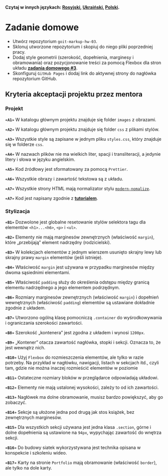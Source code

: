 **Czytaj w innych językach: [Rosyjski](README.md), [Ukraiński](README.ua.md),
[Polski](README.pl.md).**

# Zadanie domowe

- Utwórz repozytorium `goit-markup-hw-03`.
- Sklonuj utworzone repozytorium i skopiuj do niego pliki poprzedniej pracy. 
- Dodaj style geometrii (szerokość, dopełnienia, marginesy i obramowania) oraz 
  pozycjonowanie treści za pomocą Flexbox dla stron układu
  [**zadania domowego #3**](<https://www.figma.com/file/oTYBECAN79dXy19hzWObO4/Web-Studio-(Version-2.1)?node-id=1%3A94>).
- Skonfiguruj `GitHub Pages` i dodaj link do aktywnej strony do 
  nagłówka repozytorium GitHub. 

## Kryteria akceptacji projektu przez mentora

### Projekt

**`«A1»`** W katalogu głównym projektu znajduje się folder `images` z obrazami.

**`«A2»`** W katalogu głównym projektu znajduje się folder `css` z plikami stylów. 

**`«A3»`** Wszystkie style są zapisane w jednym pliku `styles.css`, który znajduje się 
w folderze `css`.

**`«A4»`** W nazwach plików nie ma wielkich liter, spacji i transliteracji, 
a jedynie litery i słowa w języku angielskim. 

**`«A5»`** Kod źródłowy jest sformatowany za pomocą `Prettier`.

**`«A6»`** Wszystkie obrazy i zawartość tekstowa są z układu.

**`«A7»`** Wszystkie strony HTML mają normalizator stylu 
[`modern-nomalize`](https://github.com/sindresorhus/modern-normalize).

**`«A7»`** Kod jest napisany zgodnie z
[**tutorialem**](http://sadcitizen.me/code-guide/).

### Stylizacja

**`«B1»`** Dozwolone jest globalne resetowanie stylów selektora tagu dla elementów
`<h1>...<h6>`, `<p>` i `<ul>`.

**`«B2»`** Elementy nie mają marginesów zewnętrznych (właściwość `margin`), które „przebijają” 
element nadrzędny (rodzicielski). 

**`«B3»`** W kolekcjach elementów z jednym wierszem usunięto skrajny lewy lub skrajny prawy
`margin` elementów (jeśli istnieje). 

**`«B4»`** Właściwość `margin` jest używana w przypadku marginesów między 
dwoma sąsiednimi elementami.

**`«B5»`** Właściwość `padding` służy do określenia odstępu między granicą 
elementu nadrzędnego a jego elementem podrzędnym. 

**`«B6»`** Rozmiary marginesów zewnętrznych (właściwość `margin`) i dopełnień 
wewnętrznych (właściwość `padding`) elementów są ustawiane dokładnie zgodnie z układem. 

**`«B7»`** Utworzono ogólną klasę pomocniczą `.container` do wyśrodkowywania i 
ograniczania szerokości zawartości. 

**`«B8»`** Szerokość „kontenera” jest zgodna z układem i wynosi `1200px`.

**`«B9»`** „Kontener” otacza zawartość nagłówka, stopki i sekcji. Oznacza 
to, że jest wewnątrz nich. 

**`«B10»`** Użyj `Flexbox` do rozmieszczenia elementów, ale tylko w razie 
potrzeby. Na przykład w nagłówku, nawigacji, listach w sekcjach itd., czyli 
tam, gdzie nie można inaczej rozmieścić elementów w poziomie

**`«B11»`** Ostateczne rozmiary bloków w przeglądarce odpowiadają układowi. 

**`«B12»`** Elementy nie mają ustalonej wysokości, zależy to od ich zawartości. 

**`«B13»`** Nagłówek ma dolne obramowanie, musisz bardzo powiększyć, aby go zobaczyć. 

**`«B14»`** Sekcje są ułożone jedna pod drugą jak stos książek, bez zewnętrznych 
marginesów.

**`«B15»`** Dla wszystkich sekcji używana jest jedna klasa `.section`, górne i dolne 
dopełnienia są ustawione na `94px`, wypychając zawartość do wnętrza sekcji. 

**`«B16»`** Do budowy siatek wykorzystywana jest technika opisana w konspekcie i 
szkoleniu wideo. 

**`«B17»`** Karty na stronie `Portfolio` mają obramowanie (właściwość `border`),
ale tylko na dole karty. 
